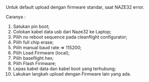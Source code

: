 Untuk default upload dengan firmware standar, saat NAZE32 error.

Caranya :

1. Satukan pin boot;
2. Colokan kabel data usb dari Naze32 ke Laptop;
3. Pilih no reboot sequence pada cleanflight configurator;
4. Pilih full chip erase;
5. Pilih manual baud rate => 115200;
6. Pilih Load Firmware (local);
7. Pilih baseflight.hex;
8. Pilih Flash Firmware;
9. Lepas kabel data dan kabel boot yang terhubung;
10. Lakukan langkah upload dengan Firmware lain yang ada.
